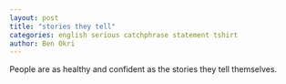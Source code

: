 ```yaml
---
layout: post
title: "stories they tell"
categories: english serious catchphrase statement tshirt
author: Ben Okri
---
```

People are as healthy and confident as the stories they tell themselves.
